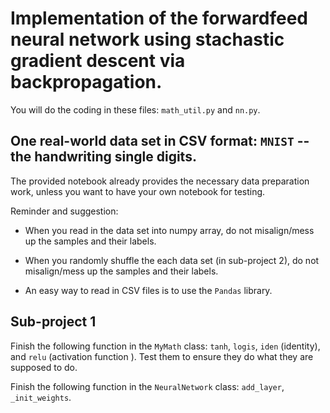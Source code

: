 # Implementation of the forwardfeed neural network using stachastic gradient descent via backpropagation.

You will do the coding in these files: `math_util.py` and `nn.py`. 


## One real-world data set in CSV format: `MNIST` -- the handwriting single digits. 

The provided notebook already provides the necessary data preparation work, unless you want to have your own notebook for testing.

Reminder and suggestion: 

- When you read in the data set into numpy array, do not misalign/mess up the samples and their labels. 

- When you randomly shuffle the each data set (in sub-project 2), do not misalign/mess up the samples and their labels.

- An easy way to read in CSV files is to use the `Pandas` library. 



## Sub-project 1

Finish the following function in the `MyMath` class: `tanh`, `logis`, `iden` (identity), and `relu` (activation function ). Test them to ensure they do what they are supposed to do.

Finish the following function in the `NeuralNetwork` class: `add_layer`, `_init_weights`.



